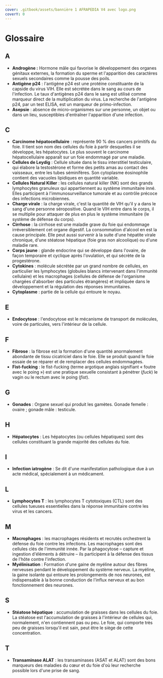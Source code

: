 ```yaml
---
cover: .gitbook/assets/bannière 1 AFRAPEDIA V4 avec logo.png
coverY: 0
---
```


# Glossaire

## A

* **Androgène :** Hormone mâle qui favorise le développement des organes génitaux externes, la formation du sperme et l'apparition des caractères sexuels secondaires comme la pousse des poils.
* **Antigène p24** : l'antigène p24 est une protéine constituante de la capside du virus VIH. Elle est sécrétée dans le sang au cours de l'infection. Le taux d'antigènes p24 dans le sang est utilisé comme marqueur direct de la multiplication du virus. La recherche de l'antigène p24, par un test ELISA, est un marqueur de primo-infection.
* **Asepsie** : absence de micro-organismes sur une personne, un objet ou dans un lieu, susceptibles d'entraîner l'apparition d'une infection.

## C

* **Carcinome hépatocellulaire** : représente 90 % des cancers primitifs du foie. Il tient son nom des cellules du foie à partir desquelles il se développe, les hépatocytes. Le plus souvent le carcinome hépatocellulaire apparaît sur un foie endommagé par une maladie.
* **Cellules de Leydig** : Cellule située dans le tissu interstitiel testiculaire, qui élabore la testostérone et forme des petits amas au contact des vaisseaux, entre les tubes séminifères. Son cytoplasme éosinophile contient des vacuoles lipidiques en quantité variable.
* **Cellules Natural Killer** : les cellules natural killer (NK) sont des grands lymphocytes granuleux qui appartiennent au système immunitaire inné. Elles participent à l'immunosurveillance tumorale et au contrôle précoce des infections microbiennes.
* **Charge virale** : la charge virale, c'est la quantité de VIH qu'il y a dans le sang d'une personne séropositive. Quand le VIH entre dans le corps, il se multiplie pour attaquer de plus en plus le système immunitaire (le système de défense du corps).
* **Cirrhose** : la cirrhose est une maladie grave du foie qui endommage irréversiblement cet organe digestif. La consommation d'alcool en est la cause principale. Elle peut aussi survenir à la suite d'une hépatite virale chronique, d'une stéatose hépatique (foie gras non alcoolique) ou d'une maladie rare.
* **Corps jaune** : glande endocrine qui se développe dans l'ovaire, de façon temporaire et cyclique après l'ovulation, et qui sécrète de la progestérone.
* **Cytokines** : molécule sécrétée par un grand nombre de cellules, en particulier les lymphocytes (globules blancs intervenant dans l'immunité cellulaire) et les macrophages (cellules de défense de l'organisme chargées d'absorber des particules étrangères) et impliquée dans le développement et la régulation des réponses immunitaires.
* **Cytoplasme** : partie de la cellule qui entoure le noyau.

## E

* **Endocytose** : l'endocytose est le mécanisme de transport de molécules, voire de particules, vers l'intérieur de la cellule.

## F

* **Fibrose** : la fibrose est la formation d'une quantité anormalement abondante de tissu cicatriciel dans le foie. Elle se produit quand le foie essaie de se réparer et de remplacer des cellules endommagées.
* **Fist-fucking** : le fist-fucking (terme argotique anglais signifiant « foutre avec le poing ») est une pratique sexuelle consistant à pénétrer (_fuck_) le vagin ou le rectum avec le poing (_fist_).

## G

* **Gonades** : Organe sexuel qui produit les gamètes. Gonade femelle : ovaire ; gonade mâle : testicule.

## H

* **Hépatocytes** : Les hépatocytes (ou cellules hépatiques) sont des cellules constituant la grande majorité des cellules du foie.

## I

* **Infection iatrogène** : Se dit d'une manifestation pathologique due à un acte médical, spécialement à un médicament.

## L

* **Lymphocytes T** : les lymphocytes T cytotoxiques (CTL) sont des cellules tueuses essentielles dans la réponse immunitaire contre les virus et les cancers.

## M

* **Macrophages** : les macrophages résidents et recrutés orchestrent la défense du foie contre les infections. Les macrophages sont des cellules clés de l'immunité innée. Par la phagocytose – capture et ingestion d'éléments à détruire – ils participent à la défense des tissus de l'hôte contre l'infection.
* **Myélinisation** : Formation d'une gaine de myéline autour des fibres nerveuses pendant le développement du système nerveux. La myéline, la gaine isolante qui entoure les prolongements de nos neurones, est indispensable à la bonne conduction de l'influx nerveux et au bon fonctionnement des neurones.

## S

* **Stéatose hépatique** : accumulation de graisses dans les cellules du foie. La stéatose est l'accumulation de graisses à l'intérieur de cellules qui, normalement, n'en contiennent pas ou peu. Le foie, qui comporte très peu de graisses lorsqu'il est sain, peut être le siège de cette concentration.

## T

* **Transaminase ALAT** : les transaminases (ASAT et ALAT) sont des bons marqueurs des maladies du cœur et du foie d'où leur recherche possible lors d'une prise de sang.
